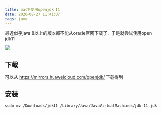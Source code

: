 ```yaml
---
title: mac下使用openjdk 11
date: 2020-08-27 11:41:07
tags: java
---
```


最近似乎java 8以上的版本都不能从oracle官网下载了，于是就尝试使用open jdk11

![](http://img.rc5j.cn/blog20200827114344.png)

<!--more-->


## 下载

可以从 https://mirrors.huaweicloud.com/openjdk/ 下载得到

## 安装

```
sudo mv /Downloads/jdk11 /Library/Java/JavaVirtualMachines/jdk-11.jdk
```